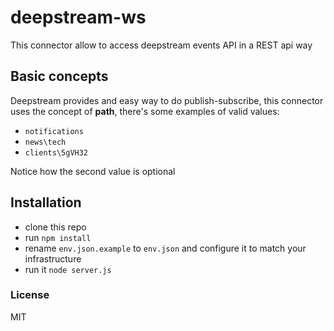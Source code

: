 # deepstream-ws
This connector allow to access deepstream events API in a REST api way

## Basic concepts
Deepstream provides and easy way to do publish-subscribe, this connector uses the concept of **path**,
 there's some examples of valid values:
- ```notifications```
- ```news\tech```
- ```clients\5gVH32```

Notice how the second value is optional

## Installation
- clone this repo
- run ```npm install```
- rename ```env.json.example``` to ```env.json``` and configure it to match your infrastructure
- run it ```node server.js```

### License
MIT